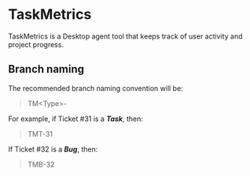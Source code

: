 # TaskMetrics
TaskMetrics is a Desktop agent tool that keeps track of user activity and project progress.

## Branch naming
The recommended branch naming convention will be:
> TM\<Type>-<Ticket-Number>

For example, if Ticket #31 is a **_Task_**, then:
> TMT-31

If Ticket #32 is a **_Bug_**, then:
> TMB-32